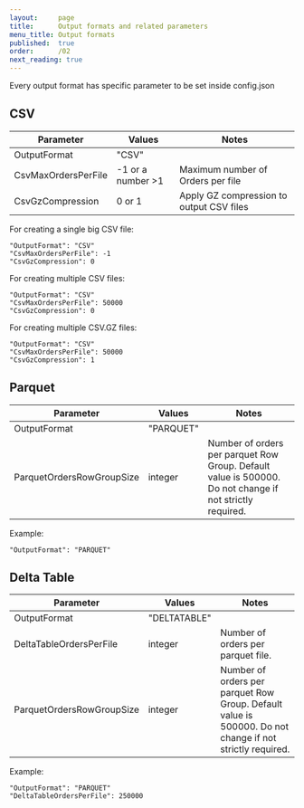```yaml
---
layout:     page
title:      Output formats and related parameters
menu_title: Output formats
published:  true
order:      /02
next_reading: true
---
```


Every output format has specific parameter to be set inside config.json

## CSV

| Parameter | Values |  Notes |
| -- | -- | -- |
| OutputFormat | "CSV" |   |
| CsvMaxOrdersPerFile | -1 or a number >1 |  Maximum number of Orders per file |
| CsvGzCompression | 0 or 1 | Apply GZ compression to output CSV files |

For creating a single big CSV file:
```
"OutputFormat": "CSV"
"CsvMaxOrdersPerFile": -1
"CsvGzCompression": 0
```

For creating multiple CSV files:
```
"OutputFormat": "CSV"
"CsvMaxOrdersPerFile": 50000
"CsvGzCompression": 0
```

For creating multiple CSV.GZ files:
```
"OutputFormat": "CSV"
"CsvMaxOrdersPerFile": 50000
"CsvGzCompression": 1
```

## Parquet

| Parameter | Values |  Notes |
| -- | -- | -- |
| OutputFormat | "PARQUET" |   |
| ParquetOrdersRowGroupSize | integer | Number of orders per parquet Row Group. Default value is 500000. Do not change if not strictly required. 

Example:

```
"OutputFormat": "PARQUET"
```


## Delta Table

| Parameter | Values |  Notes |
| -- | -- | -- |
| OutputFormat | "DELTATABLE" |   |
| DeltaTableOrdersPerFile | integer | Number of orders per parquet file. |
| ParquetOrdersRowGroupSize | integer | Number of orders per parquet Row Group. Default value is 500000. Do not change if not strictly required. 

Example:

```
"OutputFormat": "PARQUET"
"DeltaTableOrdersPerFile": 250000
```
